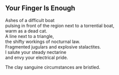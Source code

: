 Your Finger Is Enough
---------------------
Ashes of a difficult boat  
pulsing in front of the region next to a torrential boat,  
warm as a dead cat.  
A line next to a triangle,  
the shifty workings of nocturnal law.  
Fragmented jugulars and explosive stalactites.  
I salute your steady nectarine  
and envy your electrical pride.  
  
The clay sanguine circumstances are bristled.  

